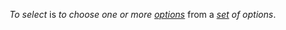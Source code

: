 *To select* is *to choose one or more [options](https://github.com/gcassel/Modular-Organization-Terminology/blob/master/terms/option.md)* from a *[set](https://github.com/gcassel/Modular-Organization-Terminology/blob/master/terms/set.md) of options*.
